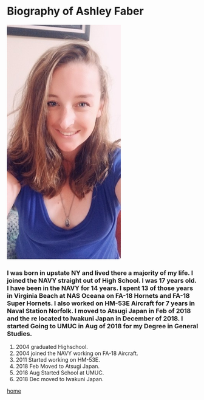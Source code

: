 # Biography of Ashley Faber

![Picture of myself](pic1e.jpg)


### I was born in upstate NY and lived there a majority of my life. I joined the NAVY straight out of High School. I was 17 years old. I have been in the NAVY for 14 years. I spent 13 of those years in Virginia Beach at NAS Oceana on FA-18 Hornets and FA-18 Super Hornets. I also worked on HM-53E Aircraft for 7 years in Naval Station Norfolk. I moved to Atsugi Japan in Feb of 2018 and the re located to Iwakuni Japan in December of 2018. I started Going to UMUC in Aug of 2018 for my Degree in General Studies. 

1. 2004 graduated Highschool.
1. 2004 joined the NAVY working on FA-18 Aircraft.
1. 2011 Started working on HM-53E.
1. 2018 Feb Moved to Atsugi Japan.
1. 2018 Aug Started School at UMUC.
1. 2018 Dec moved to Iwakuni Japan. 

[home](index)

